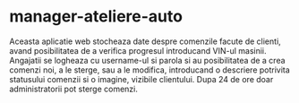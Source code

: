 # manager-ateliere-auto
Aceasta aplicatie web stocheaza date despre comenzile facute de clienti, avand posibilitatea de a verifica progresul introducand VIN-ul masinii.
Angajatii se logheaza cu username-ul si parola si au posibilitatea de a crea comenzi noi, a le sterge, sau a le modifica, introducand o descriere potrivita statusului comenzii si o imagine, vizibile clientului.
Dupa 24 de ore doar administratorii pot sterge comenzi.
